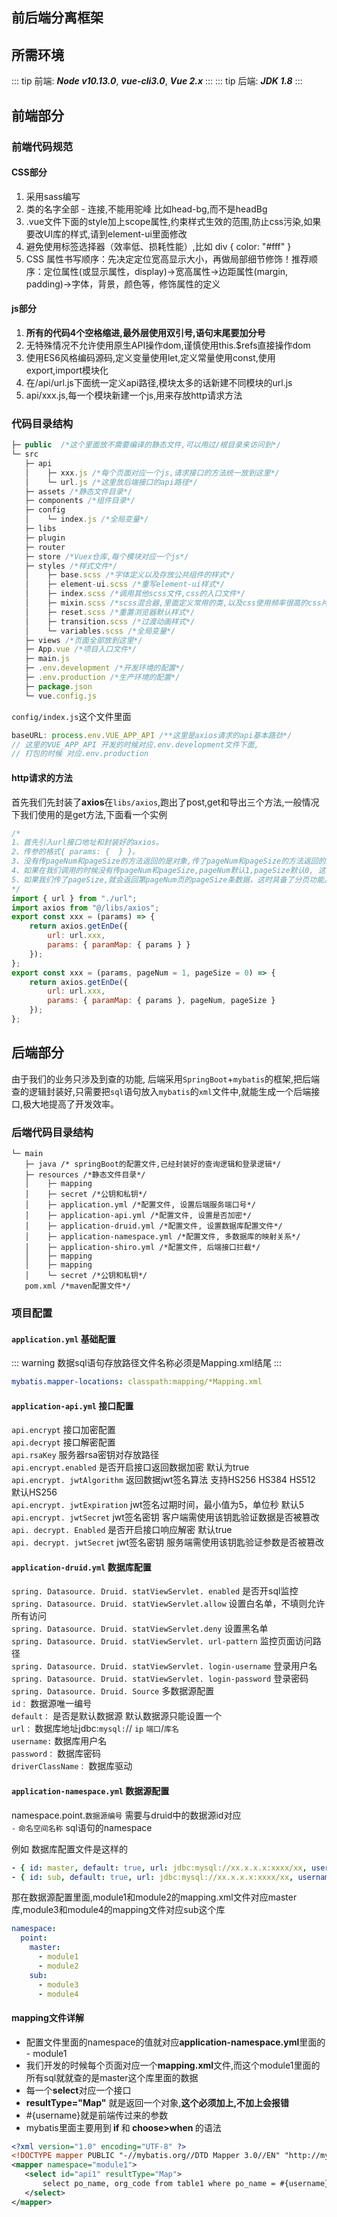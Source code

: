 ## 前后端分离框架

## 所需环境

::: tip 前端:
<strong><em>Node v10.13.0</em></strong>, <strong><em>vue-cli3.0</em></strong>, <strong><em>Vue 2.x</em></strong>
:::
::: tip 后端: 
<strong><em>JDK 1.8</em></strong>
:::

## 前端部分

### 前端代码规范

#### CSS部分

<ol>
    <li>采用sass编写</li>
    <li>类的名字全部 - 连接,不能用驼峰 比如head-bg,而不是headBg</li>
    <li>.vue文件下面的style加上scope属性,约束样式生效的范围,防止css污染,如果要改UI库的样式,请到element-ui里面修改</li>
    <li>避免使用标签选择器（效率低、损耗性能）,比如 div { color: "#fff" }</li>
    <li>CSS 属性书写顺序：先决定定位宽高显示大小，再做局部细节修饰！推荐顺序：定位属性(或显示属性，display)->宽高属性->边距属性(margin, padding)->字体，背景，颜色等，修饰属性的定义</li>
</ol>

#### js部分

<ol>
    <li><strong>所有的代码4个空格缩进,最外层使用双引号,语句末尾要加分号</strong></li>
    <li>无特殊情况不允许使用原生API操作dom,谨慎使用this.$refs直接操作dom</li>
    <li>使用ES6风格编码源码,定义变量使用let,定义常量使用const,使用export,import模块化</li>
    <li>在/api/url.js下面统一定义api路径,模块太多的话新建不同模块的url.js</li>
    <li>api/xxx.js,每一个模块新建一个js,用来存放http请求方法</li>
</ol>

### 代码目录结构

``` js
├─ public  /*这个里面放不需要编译的静态文件,可以用过/根目录来访问到*/
└─ src
   ├─ api 
   │    ├─ xxx.js /*每个页面对应一个js,请求接口的方法统一放到这里*/
   │    └─ url.js /*这里放后端接口的api路径*/
   ├─ assets /*静态文件目录*/
   ├─ components /*组件目录*/
   ├─ config
   │    └─ index.js /*全局变量*/
   ├─ libs 
   ├─ plugin
   ├─ router
   ├─ store /*Vuex仓库,每个模块对应一个js*/
   ├─ styles /*样式文件*/
   │    ├─ base.scss /*字体定义以及存放公共组件的样式*/
   │    ├─ element-ui.scss /*重写element-ui样式*/
   │    ├─ index.scss /*调用其他scss文件,css的入口文件*/
   │    ├─ mixin.scss /*scss混合器,里面定义常用的类,以及css使用频率很高的css片段*/
   │    ├─ reset.scss /*重置浏览器默认样式*/
   │    ├─ transition.scss /*过渡动画样式*/
   │    └─ variables.scss /*全局变量*/
   ├─ views /*页面全部放到这里*/
   ├─ App.vue /*项目入口文件*/
   ├─ main.js 
   ├─ .env.development /*开发环境的配置*/
   ├─ .env.production /*生产环境的配置*/
   ├─ package.json
   └─ vue.config.js
```

`config/index.js`这个文件里面

``` js
baseURL: process.env.VUE_APP_API /**这里是axios请求的api基本路劲*/
// 这里的VUE_APP_API 开发的时候对应.env.development文件下面, 
// 打包的时候 对应.env.production
```

#### http请求的方法

首先我们先封装了<strong>axios</strong>在`libs/axios`,跑出了post,get和导出三个方法,一般情况下我们使用的是get方法,下面看一个实例

```js
/*
1、首先引入url接口地址和封装好的axios。
2、传参的格式{ params: {  } }。
3、没有传pageNum和pageSize的方法返回的是对象,传了pageNum和pageSize的方法返回的是数组。
4、如果在我们调用的时候没有传pageNum和pageSize,pageNum默认1,pageSize默认0, 这个时候返回所有数据。
5、如果我们传了pageSize,就会返回第pageNum页的pageSize条数据，这时具备了分页功能。
*/
import { url } from "./url";
import axios from "@/libs/axios";
export const xxx = (params) => {
    return axios.getEnDe({
        url: url.xxx,
        params: { paramMap: { params } }
    });
};
export const xxx = (params, pageNum = 1, pageSize = 0) => {
    return axios.getEnDe({
        url: url.xxx,
        params: { paramMap: { params }, pageNum, pageSize }
    });
};
```

## 后端部分

由于我们的业务只涉及到查的功能, 后端采用`SpringBoot`+`mybatis`的框架,把后端查的逻辑封装好,只需要把`sql`语句放入`mybatis`的`xml`文件中,就能生成一个后端接口,极大地提高了开发效率。

### 后端代码目录结构

``` shell
└─ main
   ├─ java /* springBoot的配置文件,已经封装好的查询逻辑和登录逻辑*/
   ├─ resources /*静态文件目录*/
   │    ├─ mapping
   │    ├─ secret /*公钥和私钥*/
   │    ├─ application.yml /*配置文件, 设置后端服务端口号*/
   │    ├─ application-api.yml /*配置文件, 设置是否加密*/
   │    ├─ application-druid.yml /*配置文件, 设置数据库配置文件*/
   │    ├─ application-namespace.yml /*配置文件, 多数据库的映射关系*/
   │    ├─ application-shiro.yml /*配置文件, 后端接口拦截*/
   │    ├─ mapping
   │    ├─ mapping
   │    └─ secret /*公钥和私钥*/
   pom.xml /*maven配置文件*/   
```

### 项目配置

#### `application.yml` 基础配置

::: warning 
数据sql语句存放路径文件名称必须是Mapping.xml结尾
:::

``` yml
mybatis.mapper-locations: classpath:mapping/*Mapping.xml
```

#### `application-api.yml` 接口配置

`api.encrypt` 接口加密配置<br> 
`api.decrypt` 接口解密配置<br>
`api.rsaKey` 服务器rsa密钥对存放路径<br>
`api.encrypt.enabled` 是否开启接口返回数据加密 默认为true<br>
`api.encrypt. jwtAlgorithm` 返回数据jwt签名算法 支持HS256 HS384 HS512 默认HS256<br>
`api.encrypt. jwtExpiration`  jwt签名过期时间，最小值为5，单位秒 默认5<br>
`api.encrypt. jwtSecret`  jwt签名密钥 客户端需使用该钥匙验证数据是否被篡改<br>
`api. decrypt. Enabled` 是否开启接口响应解密 默认true<br>
`api. decrypt. jwtSecret`  jwt签名密钥 服务端需使用该钥匙验证参数是否被篡改

#### `application-druid.yml` 数据库配置

`spring. Datasource. Druid. statViewServlet. enabled`  是否开sql监控<br>
`spring. Datasource. Druid. statViewServlet.allow`  设置白名单，不填则允许所有访问<br>
`spring. Datasource. Druid. statViewServlet.deny`  设置黑名单<br>
`spring. Datasource. Druid. statViewServlet. url-pattern`  监控页面访问路径<br>
`spring. Datasource. Druid. statViewServlet. login-username`  登录用户名<br>
`spring. Datasource. Druid. statViewServlet. login-password`  登录密码<br>
`spring. Datasource. Druid. Source`  多数据源配置<br>
`id：`  数据源唯一编号<br>
`default：`  是否是默认数据源 默认数据源只能设置一个<br>
`url：`  数据库地址jdbc:`mysql:`// `ip` `端口`/`库名`<br>
`username:`   数据库用户名<br>
`password：`  数据库密码<br>
`driverClassName：`  数据库驱动

#### `application-namespace.yml`  数据源配置

namespace.point.`数据源编号` 需要与druid中的数据源id对应<br>
`-` `命名空间名称` sql语句的namespace<br>

例如 数据库配置文件是这样的

``` yml
- { id: master, default: true, url: jdbc:mysql://xx.x.x.x:xxxx/xx, username: xx, password: xx, driverClassName: com.mysql.cj.jdbc.Driver }
- { id: sub, default: true, url: jdbc:mysql://xx.x.x.x:xxxx/xx, username: xx, password: xx, driverClassName: com.mysql.cj.jdbc.Driver }
```

那在数据源配置里面,module1和module2的mapping.xml文件对应master库,module3和module4的mapping文件对应sub这个库

``` yml
namespace:
  point:
    master:
      - module1
      - module2
    sub:
      - module3
      - module4

```

#### mapping文件详解

<ul>
    <li>配置文件里面的namespace的值就对应<strong>application-namespace.yml</strong>里面的 - module1</li>
    <li>我们开发的时候每个页面对应一个<strong>mapping.xml</strong>文件,而这个module1里面的所有sql就就查的是master这个库里面的数据</li>
    <li>每一个<strong>select</strong>对应一个接口</li>
    <li><strong>resultType="Map"</strong> 就是返回一个对象,<strong>这个必须加上,不加上会报错</strong></li>
    <li>#{username}就是前端传过来的参数</li>
    <li>mybatis里面主要用到<strong> if </strong>和<strong> choose>when </strong>的语法</li>
</ul>

``` xml
<?xml version="1.0" encoding="UTF-8" ?>
<!DOCTYPE mapper PUBLIC "-//mybatis.org//DTD Mapper 3.0//EN" "http://mybatis.org/dtd/mybatis-3-mapper.dtd" >
<mapper namespace="module1">
   <select id="api1" resultType="Map">
       select po_name, org_code from table1 where po_name = #{username}
   </select>
</mapper>
```
